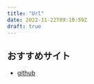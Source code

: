 ```yaml
---
title: "Url"
date: 2022-11-22T09:10:59Z
draft: true 
---
```


## おすすめサイト
- [github](https://git-scm.com/book/ja/v2)